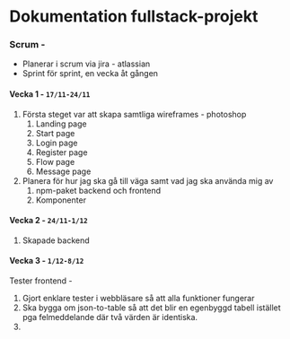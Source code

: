 # Dokumentation fullstack-projekt

### Scrum - 
- Planerar i scrum via jira - atlassian
- Sprint för sprint, en vecka åt gången

#### Vecka 1 - `17/11-24/11`
1. Första steget var att skapa samtliga wireframes - photoshop
   1. Landing page
   2. Start page
   3. Login page
   4. Register page
   5. Flow page
   6. Message page
2. Planera för hur jag ska gå till väga samt vad jag ska använda mig av
   1. npm-paket backend och frontend
   2. Komponenter


#### Vecka 2 - `24/11-1/12`
1. Skapade backend


#### Vecka 3 - `1/12-8/12`


Tester frontend -
   1. Gjort enklare tester i webbläsare så att alla funktioner fungerar
   2. Ska bygga om json-to-table så att det blir en egenbyggd tabell istället pga 
   felmeddelande där två värden är identiska.
   3. 